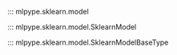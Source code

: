 ::: mlpype.sklearn.model

::: mlpype.sklearn.model.SklearnModel

::: mlpype.sklearn.model.SklearnModelBaseType